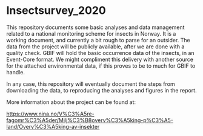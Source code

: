 # Insectsurvey_2020

This repository documents some basic analyses and data management related to a national monitoring scheme for insects in Norway. It is a working document, and currently a bit rough to parse for an outsider. The data from the project will be publicly available, after we are done with a quality check. GBIF will hold the basic occurrence data of the insects, in an Event-Core format. We might compliment this delivery with another source for the attached environmental data, if this proves to be to much for GBIF to handle.

In any case, this repository will eventually document the steps from downloading the data, to reproducing the analyses and figures in the report. 

More information about the project can be found at:

https://www.nina.no/V%C3%A5re-fagomr%C3%A5der/Milj%C3%B8overv%C3%A5king-p%C3%A5-land/Overv%C3%A5king-av-insekter


